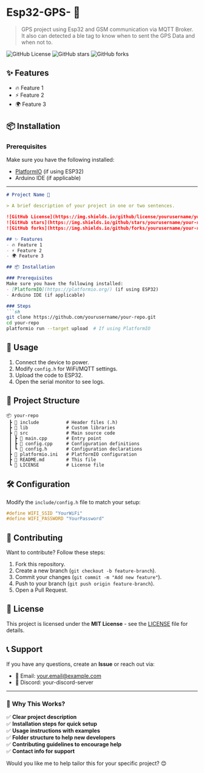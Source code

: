 # Esp32-GPS- 🚀

> GPS project using Esp32 and GSM communication via MQTT Broker. It also can detected a ble tag to know when to sent the GPS Data and when not to.

![GitHub License](https://img.shields.io/github/license/GeGou/Esp32-GPS-)
![GitHub stars](https://img.shields.io/github/stars/GeGou/Esp32-GPS-)
![GitHub forks](https://img.shields.io/github/forks/GeGou/Esp32-GPS-)

## ✨ Features
- 🔥 Feature 1
- ⚡ Feature 2 
- 🌍 Feature 3

## 📦 Installation

### Prerequisites
Make sure you have the following installed:
- [PlatformIO](https://platformio.org/) (if using ESP32)
- Arduino IDE (if applicable)




---

```markdown
# Project Name 🚀

> A brief description of your project in one or two sentences.

![GitHub License](https://img.shields.io/github/license/yourusername/your-repo)
![GitHub stars](https://img.shields.io/github/stars/yourusername/your-repo)
![GitHub forks](https://img.shields.io/github/forks/yourusername/your-repo)

## ✨ Features
- 🔥 Feature 1
- ⚡ Feature 2
- 🌍 Feature 3

## 📦 Installation

### Prerequisites
Make sure you have the following installed:
- [PlatformIO](https://platformio.org/) (if using ESP32)
- Arduino IDE (if applicable)

### Steps
```sh
git clone https://github.com/yourusername/your-repo.git
cd your-repo
platformio run --target upload  # If using PlatformIO
```

## 🚀 Usage
1. Connect the device to power.
2. Modify `config.h` for WiFi/MQTT settings.
3. Upload the code to ESP32.
4. Open the serial monitor to see logs.

## 📁 Project Structure
```
📦 your-repo
 ┣ 📂 include          # Header files (.h)
 ┣ 📂 lib              # Custom libraries
 ┣ 📂 src              # Main source code
 ┃ ┣ 📜 main.cpp       # Entry point
 ┃ ┣ 📜 config.cpp     # Configuration definitions
 ┃ ┗ 📜 config.h       # Configuration declarations
 ┣ 📜 platformio.ini   # PlatformIO configuration
 ┣ 📜 README.md        # This file
 ┗ 📜 LICENSE          # License file
```

## 🛠 Configuration
Modify the `include/config.h` file to match your setup:
```cpp
#define WIFI_SSID "YourWiFi"
#define WIFI_PASSWORD "YourPassword"
```

## 🤝 Contributing
Want to contribute? Follow these steps:
1. Fork this repository.
2. Create a new branch (`git checkout -b feature-branch`).
3. Commit your changes (`git commit -m "Add new feature"`).
4. Push to your branch (`git push origin feature-branch`).
5. Open a Pull Request.

## 📜 License
This project is licensed under the **MIT License** - see the [LICENSE](LICENSE) file for details.

## 📞 Support
If you have any questions, create an **Issue** or reach out via:
- 📧 Email: your.email@example.com
- 💬 Discord: your-discord-server

---

### 🎯 **Why This Works?**
✅ **Clear project description**  
✅ **Installation steps for quick setup**  
✅ **Usage instructions with examples**  
✅ **Folder structure to help new developers**  
✅ **Contributing guidelines to encourage help**  
✅ **Contact info for support**  

Would you like me to help tailor this for your specific project? 😊
